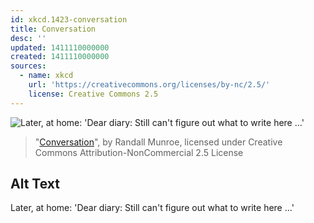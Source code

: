 ```yaml
---
id: xkcd.1423-conversation
title: Conversation
desc: ''
updated: 1411110000000
created: 1411110000000
sources:
  - name: xkcd
    url: 'https://creativecommons.org/licenses/by-nc/2.5/'
    license: Creative Commons 2.5
---
```

![Later, at home: 'Dear diary: Still can't figure out what to write here ...'](https://imgs.xkcd.com/comics/conversation.png)
> "[Conversation](https://xkcd.com/1423/)", by Randall Munroe, licensed under Creative Commons Attribution-NonCommercial 2.5 License

## Alt Text
Later, at home: 'Dear diary: Still can't figure out what to write here ...'
